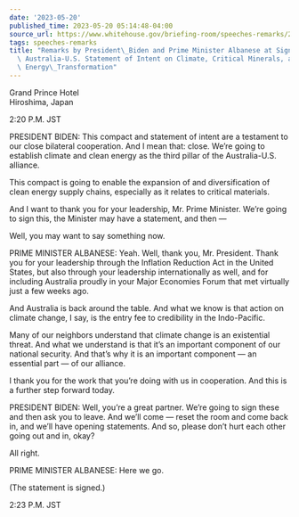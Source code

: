 ```yaml
---
date: '2023-05-20'
published_time: 2023-05-20 05:14:48-04:00
source_url: https://www.whitehouse.gov/briefing-room/speeches-remarks/2023/05/20/remarks-by-president-biden-and-prime-minister-albanese-at-signing-of-the-australia-u-s-statement-of-intent-on-climate-critical-minerals-and-the-clean-energy-transformation/
tags: speeches-remarks
title: "Remarks by President\_Biden and Prime Minister Albanese at Signing of the\
  \ Australia-U.S. Statement of Intent on Climate, Critical Minerals, and the Clean\
  \ Energy\_Transformation"
---
```

 
Grand Prince Hotel  
Hiroshima, Japan

2:20 P.M. JST

PRESIDENT BIDEN: This compact and statement of intent are a testament to
our close bilateral cooperation. And I mean that: close. We’re going to
establish climate and clean energy as the third pillar of the
Australia-U.S. alliance.

This compact is going to enable the expansion of and diversification of
clean energy supply chains, especially as it relates to critical
materials.

And I want to thank you for your leadership, Mr. Prime Minister. We’re
going to sign this, the Minister may have a statement, and then —

Well, you may want to say something now.

PRIME MINISTER ALBANESE: Yeah. Well, thank you, Mr. President. Thank you
for your leadership through the Inflation Reduction Act in the United
States, but also through your leadership internationally as well, and
for including Australia proudly in your Major Economies Forum that met
virtually just a few weeks ago.

And Australia is back around the table. And what we know is that action
on climate change, I say, is the entry fee to credibility in the
Indo-Pacific.

Many of our neighbors understand that climate change is an existential
threat. And what we understand is that it’s an important component of
our national security. And that’s why it is an important component — an
essential part — of our alliance.

I thank you for the work that you’re doing with us in cooperation. And
this is a further step forward today.

PRESIDENT BIDEN: Well, you’re a great partner. We’re going to sign these
and then ask you to leave. And we’ll come — reset the room and come back
in, and we’ll have opening statements. And so, please don’t hurt each
other going out and in, okay?

All right.

PRIME MINISTER ALBANESE: Here we go.

(The statement is signed.)

2:23 P.M. JST
